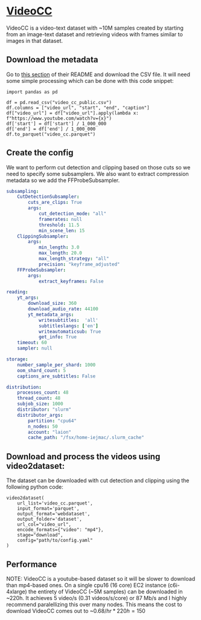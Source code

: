 # [VideoCC](https://github.com/google-research-datasets/videoCC-data)

VideoCC is a video-text dataset with ~10M samples created by starting from an image-text dataset and retrieving videos with frames similar to images in that dataset.

## Download the metadata

Go to [this section](https://github.com/google-research-datasets/videoCC-data#data-format-for-videocc) of their README and download the CSV file. It will need some simple processing which can be done with this code snippet:
```python3
import pandas as pd

df = pd.read_csv("video_cc_public.csv")
df.columns = ["video_url", "start", "end", "caption"]
df["video_url"] = df["video_url"].apply(lambda x: f"https://www.youtube.com/watch?v={x}")
df['start'] = df['start'] / 1_000_000
df['end'] = df['end'] / 1_000_000
df.to_parquet("video_cc.parquet")
```

## Create the config

We want to perform cut detection and clipping based on those cuts so we need to specify some subsamplers. We also want to extract compression metadata so we add the FFProbeSubsampler.

```yaml
subsampling:
    CutDetectionSubsampler:
        cuts_are_clips: True
        args:
            cut_detection_mode: "all"
            framerates: null
            threshold: 11.5
            min_scene_len: 15
    ClippingSubsampler:
        args:
            min_length: 3.0
            max_length: 20.0
            max_length_strategy: "all"
            precision: "keyframe_adjusted"
    FFProbeSubsampler:
        args:
            extract_keyframes: False

reading:
    yt_args:
        download_size: 360
        download_audio_rate: 44100
        yt_metadata_args:
            writesubtitles:  'all'
            subtitleslangs: ['en']
            writeautomaticsub: True
            get_info: True
    timeout: 60
    sampler: null

storage:
    number_sample_per_shard: 1000
    oom_shard_count: 5
    captions_are_subtitles: False

distribution:
    processes_count: 48
    thread_count: 48
    subjob_size: 1000
    distributor: "slurm"
    distributor_args:
        partition: "cpu64"
        n_nodes: 50
        account: "laion"
        cache_path: "/fsx/home-iejmac/.slurm_cache"
```

## Download and process the videos using video2dataset:

The dataset can be downloaded with cut detection and clipping using the following python code:

```python3
video2dataset(
    url_list='video_cc.parquet',
    input_format='parquet',
    output_format='webdataset',
    output_folder='dataset',
    url_col="video_url",
    encode_formats={"video": "mp4"},
    stage="download",
    config="path/to/config.yaml"
)
```

## Performance

NOTE: VideoCC is a youtube-based dataset so it will be slower to download than mp4-based ones. On a single cpu16 (16 core) EC2 instance (c6i-4xlarge) the entirety of VideoCC (~5M samples) can be downloaded in ~220h. It achieves 5 video/s (0.31 videos/s/core) or 87 Mb/s and I highly recommend paralellizing this over many nodes. This means the cost to download VideoCC comes out to ~0.68$/hr * 220h = 150$
